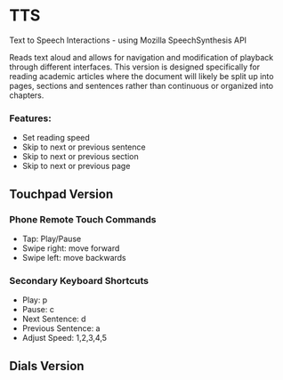 # TTS
Text to Speech Interactions - using Mozilla SpeechSynthesis API

  Reads text aloud and allows for navigation and modification of playback through different interfaces. This version is designed specifically for reading academic articles where the document will likely be split up into pages, sections and sentences rather than continuous or organized into chapters.
  
  ### Features:
  - Set reading speed
  - Skip to next or previous sentence
  - Skip to next or previous section
  - Skip to next or previous page

## Touchpad Version

### Phone Remote Touch Commands
- Tap: Play/Pause
- Swipe right: move forward
- Swipe left: move backwards

### Secondary Keyboard Shortcuts
- Play: p
- Pause: c
- Next Sentence: d
- Previous Sentence: a
- Adjust Speed: 1,2,3,4,5

## Dials Version
